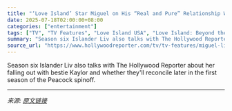 ```yaml
---
title: "‘Love Island’ Star Miguel on His “Real and Pure” Relationship With Leah in ‘Beyond the Villa’"
date: 2025-07-18T02:00:00+08:00
categories: ["entertainment"]
tags: ["TV", "TV Features", "Love Island USA", "Love Island: Beyond the Villa", "Peacock"]
summary: "Season six Islander Liv also talks with The Hollywood Reporter about her falling out with bestie Kaylor and whether they'll reconcile later in the first season of the Peacock spinoff."
source_url: "https://www.hollywoodreporter.com/tv/tv-features/miguel-liv-connor-love-island-beyond-the-villa-interview-1236311687/"
---
```


Season six Islander Liv also talks with The Hollywood Reporter about her falling out with bestie Kaylor and whether they'll reconcile later in the first season of the Peacock spinoff.

---

*来源: [原文链接](https://www.hollywoodreporter.com/tv/tv-features/miguel-liv-connor-love-island-beyond-the-villa-interview-1236311687/)*

